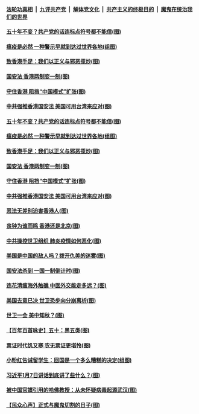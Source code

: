 

####  [法轮功真相](../../../../basic/blob/master/README.md?t=05252331) &nbsp;|&nbsp; [九评共产党](../../../../9ping.md/blob/master/README.md?t=05252331) &nbsp;|&nbsp; [解体党文化](../../../../jtdwh.md/blob/master/README.md?t=05252331)  &nbsp;|&nbsp; [共产主义的终极目的](../../../../gczydzjmd.md/blob/master/README.md?t=05252331) &nbsp;|&nbsp; [魔鬼在统治我们的世界](../../../../mgztzwmdsj.md/blob/master/README.md?t=05252331) 

#### [五十年不变？共产党的话连标点符号都不能信(图)](../pages/p4/934395.md?t=05252331) 

#### [瘟疫是必然 一种警示早就到达过世界各地(组图)](../pages/p4/934381.md?t=05252331) 

#### [致香港手足：我们以正义与邪恶揽炒(图)](../pages/p4/934342.md?t=05252331) 

#### [国安法 香港两制变一制(图)](../pages/p4/934329.md?t=05252331) 

#### [守住香港 阻挡“中国模式”扩张(图)](../pages/p4/934341.md?t=05252331) 

#### [中共强推香港国安法 美国可用台湾来应对(图)](../pages/p4/934338.md?t=05252331) 

#### [五十年不变？共产党的话连标点符号都不能信(图)](../pages/p4/934395.md?t=05252331) 

#### [瘟疫是必然 一种警示早就到达过世界各地(组图)](../pages/p4/934381.md?t=05252331) 

#### [致香港手足：我们以正义与邪恶揽炒(图)](../pages/p4/934342.md?t=05252331) 

#### [国安法 香港两制变一制(图)](../pages/p4/934329.md?t=05252331) 

#### [守住香港 阻挡“中国模式”扩张(图)](../pages/p4/934341.md?t=05252331) 

#### [中共强推香港国安法 美国可用台湾来应对(图)](../pages/p4/934338.md?t=05252331) 

#### [恶法无差别迫害香港人(图)](../pages/p4/934325.md?t=05252331) 

#### [丧钟为谁而鸣 香港还是北京(图)](../pages/p4/934336.md?t=05252331) 

#### [中共操控世卫组织 肺炎疫情如何恶化(图)](../pages/p4/934268.md?t=05252331) 

#### [美国是中国的敌人吗？拨开仇美的迷雾(图)](../pages/p4/934263.md?t=05252331) 

#### [国安法杀到 一国一制倒计时(图)](../pages/p4/934240.md?t=05252331) 

#### [连花清瘟海外触礁 中医外交能走多远？(图)](../pages/p4/934224.md?t=05252331) 

#### [美国去意已决 世卫恐步向分崩离析(图)](../pages/p4/934239.md?t=05252331) 

#### [世卫一会 美中知秋？(图)](../pages/p4/934181.md?t=05252331) 

#### [【百年百首咏史】五十：黑五类(图)](../pages/p4/934229.md?t=05252331) 

#### [票证时代饥又寒 农无票证更堪怜(图)](../pages/p4/934183.md?t=05252331) 

#### [小粉红告诫留学生：回国是一个多么糟糕的决定(组图)](../pages/p4/934124.md?t=05252331) 

#### [习近平1月7日讲话到底讲了些什么？(图)](../pages/p4/934121.md?t=05252331) 

#### [被中国官媒引用的哈佛教授：从未怀疑病毒起源武汉(图)](../pages/p4/934119.md?t=05252331) 

#### [【民众心声】正式与魔鬼切割的日子(图)](../pages/p4/933848.md?t=05252331) 

